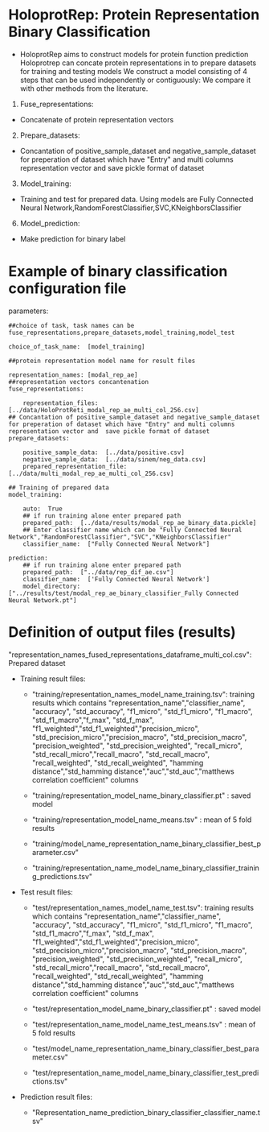 
# HoloprotRep: Protein Representation Binary Classification

- HoloprotRep aims to construct models for protein function prediction Holoprotrep can concate protein representations in to prepare datasets  for training and testing models
We construct a model consisting of  4 steps that can be used independently or contiguously:
We compare it with  other methods from the literature.
 1. Fuse_representations:
  - Concatenate of protein representation vectors
 2. Prepare_datasets:
  - Concantation of positive_sample_dataset and negative_sample_dataset for preperation of dataset which have "Entry" and multi columns representation vector and  save pickle format of dataset   

 3. Model_training:
  - Training and test for prepared data. Using models are Fully Connected Neural Network,RandomForestClassifier,SVC,KNeighborsClassifier
 6. Model_prediction:
  - Make prediction for binary label

# Example of binary classification configuration file 


parameters:

    ##choice of task, task names can be fuse_representations,prepare_datasets,model_training,model_test
    
    choice_of_task_name:  [model_training]
    
    ##protein representation model name for result files
    
    representation_names: [modal_rep_ae]
    ##representation vectors concantenation
    fuse_representations:
    
        representation_files: [../data/HoloProtReti_modal_rep_ae_multi_col_256.csv]
    ## Concantation of positive_sample_dataset and negative_sample_dataset for preperation of dataset which have "Entry" and multi columns representation vector and  save pickle format of dataset   
    prepare_datasets:  
    
        positive_sample_data:  [../data/positive.csv]
        negative_sample_data:  [../data/sinem/neg_data.csv]
        prepared_representation_file:  [../data/multi_modal_rep_ae_multi_col_256.csv] 
        
    ## Training of prepared data
    model_training:
    
        auto:  True
        ## if run training alone enter prepared path
        prepared_path:  [../data/results/modal_rep_ae_binary_data.pickle]
        ## Enter classifier name which can be "Fully Connected Neural Network","RandomForestClassifier","SVC","KNeighborsClassifier"
        classifier_name:  ["Fully Connected Neural Network"] 
        
    prediction:
        ## if run training alone enter prepared path
        prepared_path:  ["../data/rep_dif_ae.csv"]
        classifier_name:  ['Fully Connected Neural Network']         
        model_directory:  ["../results/test/modal_rep_ae_binary_classifier_Fully Connected Neural Network.pt"] 
        
# Definition of output files (results)

"representation_names_fused_representations_dataframe_multi_col.csv": Prepared dataset

- Training result files:

   - "training/representation_names_model_name_training.tsv": training results which contains "representation_name","classifier_name", "accuracy", "std_accuracy",   "f1_micro",   "std_f1_micro", "f1_macro", "std_f1_macro","f_max", "std_f_max", "f1_weighted","std_f1_weighted","precision_micro", "std_precision_micro","precision_macro",    "std_precision_macro", "precision_weighted", "std_precision_weighted", "recall_micro", "std_recall_micro","recall_macro", "std_recall_macro", "recall_weighted",     "std_recall_weighted",  "hamming distance","std_hamming distance","auc","std_auc","matthews correlation coefficient" columns

    - "training/representation_model_name_binary_classifier.pt" : saved model

    - "training/representation_model_name_means.tsv" : mean of 5 fold results

    - "training/model_name_representation_name_binary_classifier_best_parameter.csv"

    - "training/representation_name_model_name_binary_classifier_training_predictions.tsv"


- Test result files:

   - "test/representation_names_model_name_test.tsv": training results which contains "representation_name","classifier_name", "accuracy", "std_accuracy",   "f1_micro",   "std_f1_micro", "f1_macro", "std_f1_macro","f_max", "std_f_max", "f1_weighted","std_f1_weighted","precision_micro", "std_precision_micro","precision_macro",    "std_precision_macro", "precision_weighted", "std_precision_weighted", "recall_micro", "std_recall_micro","recall_macro", "std_recall_macro", "recall_weighted",     "std_recall_weighted",  "hamming distance","std_hamming distance","auc","std_auc","matthews correlation coefficient" columns

    - "test/representation_model_name_binary_classifier.pt" : saved model

    - "test/representation_name_model_name_test_means.tsv" : mean of 5 fold results

    - "test/model_name_representation_name_binary_classifier_best_parameter.csv"

    - "test/representation_name_model_name_binary_classifier_test_predictions.tsv"
 - Prediction result files:
   - "Representation_name_prediction_binary_classifier_classifier_name.tsv"
